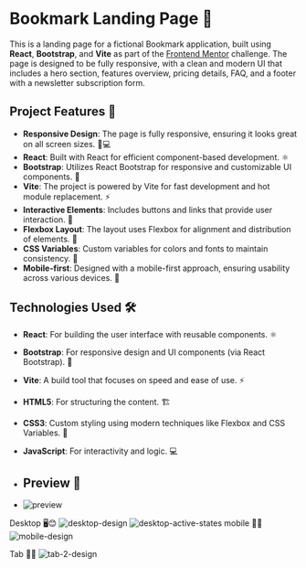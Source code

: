 # Bookmark Landing Page 🚀

This is a landing page for a fictional Bookmark application, built using **React**, **Bootstrap**, and **Vite** as part of the [Frontend Mentor](https://www.frontendmentor.io/challenges/bookmark-landing-page-5d0b588a9edda32581d29158) challenge. The page is designed to be fully responsive, with a clean and modern UI that includes a hero section, features overview, pricing details, FAQ, and a footer with a newsletter subscription form.

## Project Features 🌟

- **Responsive Design**: The page is fully responsive, ensuring it looks great on all screen sizes. 📱💻
- **React**: Built with React for efficient component-based development. ⚛️
- **Bootstrap**: Utilizes React Bootstrap for responsive and customizable UI components. 🎨
- **Vite**: The project is powered by Vite for fast development and hot module replacement. ⚡
- **Interactive Elements**: Includes buttons and links that provide user interaction. 🔘
- **Flexbox Layout**: The layout uses Flexbox for alignment and distribution of elements. 💪
- **CSS Variables**: Custom variables for colors and fonts to maintain consistency. 🎨
- **Mobile-first**: Designed with a mobile-first approach, ensuring usability across various devices. 📱

## Technologies Used 🛠️

- **React**: For building the user interface with reusable components. ⚛️
- **Bootstrap**: For responsive design and UI components (via React Bootstrap). 🎨
- **Vite**: A build tool that focuses on speed and ease of use. ⚡
- **HTML5**: For structuring the content. 🏗️
- **CSS3**: Custom styling using modern techniques like Flexbox and CSS Variables. 🎨
- **JavaScript**: For interactivity and logic. 💻

- ## Preview 📝
- ![preview](https://github.com/user-attachments/assets/479b62c7-88d6-4a13-a2dc-c0993c9ba18c)


Desktop 🖥️😊
![desktop-design](https://github.com/user-attachments/assets/a957dad5-d71e-4b19-b158-85ca6a2c3dd9)
![desktop-active-states](https://github.com/user-attachments/assets/184bdc74-86d6-4ca1-8616-b44b814465f6)
mobile 📱😄
![mobile-design](https://github.com/user-attachments/assets/84961fd0-ca7b-40b6-9427-8e837a10d643)

Tab 📱😄
![tab-2-design](https://github.com/user-attachments/assets/0ffb0228-3153-4ede-92f1-a2f4e9545444)


